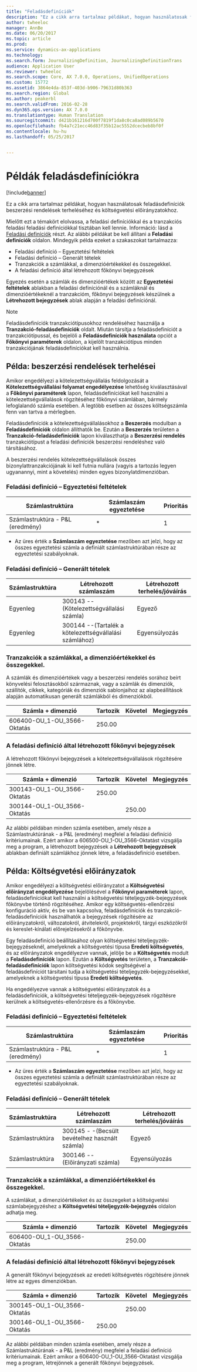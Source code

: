 ```yaml
---
title: "Feladásdefiníciók"
description: "Ez a cikk arra tartalmaz példákat, hogyan használatosak feladásdefiníciók beszerzési rendelések terheléséhez és költségvetési előirányzatokhoz."
author: twheeloc
manager: AnnBe
ms.date: 06/20/2017
ms.topic: article
ms.prod: 
ms.service: dynamics-ax-applications
ms.technology: 
ms.search.form: JournalizingDefinition, JournalizingDefinitionTrans
audience: Application User
ms.reviewer: twheeloc
ms.search.scope: Core, AX 7.0.0, Operations, UnifiedOperations
ms.custom: 15772
ms.assetid: 3864e4da-853f-403d-b906-79631d80b363
ms.search.region: Global
ms.author: peakerbl
ms.search.validFrom: 2016-02-28
ms.dyn365.ops.version: AX 7.0.0
ms.translationtype: Human Translation
ms.sourcegitcommit: d421b161216d700f7819f1da8c0ca8ad089b5670
ms.openlocfilehash: fb4a7c21ecc46d83f35b12ac5552dcecbeb8bf0f
ms.contentlocale: hu-hu
ms.lasthandoff: 05/25/2017


---
```


# <a name="posting-definition-examples"></a>Példák feladásdefiníciókra

[!include[banner](../includes/banner.md)]


Ez a cikk arra tartalmaz példákat, hogyan használatosak feladásdefiníciók beszerzési rendelések terheléséhez és költségvetési előirányzatokhoz.

Mielőtt ezt a témakört elolvassa, a feladási definíciókkal és a tranzakciós feladási feladási definíciókkal tisztában kell lennie. Információ: lásd a [Feladási definíciók](posting-definitions.md) részt. Az alábbi példákat be kell állítani a **Feladási definíciók** oldalon. Mindegyik példa ezeket a szakaszokat tartalmazza:

-   Feladási definíció – Egyeztetési feltételek
-   Feladási definíció – Generált tételek
-   Tranzakciók a számlákkal, a dimenzióértékekkel és összegekkel.
-   A feladási definíció által létrehozott főkönyvi bejegyzések

Egyezés esetén a számlák és dimenzióértékek között az **Egyeztetési feltételek** ablakban a feladási definíciónál és a számláknál és dimenzióértékeknél a tranzakcióm, főkönyvi bejegyzések készülnek a **Létrehozott bejegyzések** ablak alapján a feladási definíciónál. 
> [!NOTE]
> Feladásdefiníciók tranzakciótípusokhoz rendeléséhez használja a **Tranzakció-feladásdefiníciók** oldalt. Miután társítja a feladásdefiníciót a tranzakciótípussal, és bejelöli a **Feladásdefiníciók használata** opciót a **Főkönyvi paraméterek** oldalon, a kijelölt tranzakciótípus minden tranzakciójának feladásdefiníciókat kell használnia.

## <a name="example-purchase-order-encumbrances"></a>Példa: beszerzési rendelések terhelései
Amikor engedélyezi a kötelezettségvállalás feldolgozását a **Kötelezettségvállalási folyamat engedélyezése** lehetőség kiválasztásával a **Főkönyvi paraméterek** lapon, feladásdefiníciókat kell használni a kötelezettségvállalások rögzítéséhez főkönyvi számlában, bármely lefoglalandó számla esetében. A legtöbb esetben az összes költségszámla fenn van tartva a mérlegben. 

Feladásdefiníciók a kötelezettségvállalásokhoz a **Beszerzés** modulban a **Feladásdefiníciók** oldalon állíthatók be. Ezután a **Beszerzés** területen a **Tranzakció-feladásdefiníciók** lapon kiválaszthatja a **Beszerzési rendelés** tranzakciótípust a feladási definíciók beszerzési rendeléshez való társításához. 

A beszerzési rendelés kötelezettségvállalások összes bizonylattranzakciójának ki kell futnia nullára (vagyis a tartozás legyen ugyanannyi, mint a követelés) minden egyes bizonylatdimenzióban.

### <a name="posting-definition--match-criteria"></a>Feladási definíció – Egyeztetési feltételek

| Számlastruktúra       | Számlaszám egyeztetése | Prioritás |
|-------------------------|----------------------|----------|
| Számlastruktúra - P&L (eredmény) | \*                   | 1        |

* Az üres érték a **Számlaszám egyeztetése** mezőben azt jelzi, hogy az összes egyeztetési számla a definiált számlastruktúrában része az egyeztetési szabályoknak.

### <a name="posting-definition--generated-entries"></a>Feladási definíció – Generált tételek

| Számlastruktúra | Létrehozott számlaszám                    | Létrehozott terhelés/jóváírás |
|-------------------|---------------------------------------------|------------------------|
| Egyenleg           | 300143 --(Kötelezettségvállalási számla)             | Egyező                   |
| Egyenleg           | 300144 --(Tartalék a kötelezettségvállalási számlához) | Egyensúlyozás              |

### <a name="transactions-with-the-accounts-dimension-values-and-amounts"></a>Tranzakciók a számlákkal, a dimenzióértékekkel és összegekkel.

A számlák és dimenzióértékek vagy a beszerzési rendelés sorához beírt könyvelési felosztásokból származnak, vagy a számlák és dimenziók, szállítók, cikkek, kategóriák és dimenziók sablonjaihoz az alapbeállítások alapján automatikusan generált számlákból és dimenziókból.

| Számla + dimenzió           | Tartozik  | Követel | Megjegyzés |
|--------------------------------|--------|--------|---------|
| 606400-OU\_1-OU\_3566-Oktatás | 250.00 |        |         |

### <a name="ledger-entries-generated-from-the-posting-definition"></a>A feladási definíció által létrehozott főkönyvi bejegyzések

A létrehozott főkönyvi bejegyzések a kötelezettségvállalások rögzítésére jönnek létre.

| Számla + dimenzió           | Tartozik  | Követel | Megjegyzés |
|--------------------------------|--------|--------|---------|
| 300143-OU\_1-OU\_3566-Oktatás | 250.00 |        |         |
| 300144-OU\_1-OU\_3566-Oktatás |        | 250.00 |         |

Az alábbi példában minden számla esetében, amely része a Számlastruktúrának - a P&L (eredmény) megfelel a feladási definíció kritériumainak. Ezért amikor a 606500-OU\_1-OU\_3566-Oktatást vizsgálja meg a program, a létrehozott bejegyzések a **Létrehozott bejegyzések** ablakban definiált számlákhoz jönnek létre, a feladásdefiníció esetében.

## <a name="example-budget-appropriations"></a>Példa: Költségvetési előirányzatok
Amikor engedélyezi a költségvetési előirányzatot a **Költségvetési előirányzat engedélyezése** bejelölésével a **Főkönyvi paraméterek** lapon, feladásdefiníciókat kell használni a költségvetési tételjegyzék-bejegyzések főkönyvbe történő rögzítéséhez. Amikor egy költségvetés-ellenőrzési konfiguráció aktív, és be van kapcsolva, feladásdefiníciók és tranzakció-feladásdefiníciók használhatók a bejegyzések rögzítésére az előirányzatokról, változatokról, átvitelekről, projektekről, tárgyi eszközökről és kereslet-kínálati előrejelzésekről a főkönyvbe. 

Egy feladásdefiníció beállításához olyan költségvetési tételjegyzék-bejegyzéseknél, amelyeknek a költségvetési típusa **Eredeti költségvetés**, és az előirányzatok engedélyezve vannak, jelölje be a **Költségvetés** modult a **Feladásdefiníciók** lapon. Ezután a **Költségvetés** területen, a **Tranzakció-feladásdefiníciók** lapon költségvetési kódok segítségével a feladásdefiníciót társítani tudja a költségvetési tételjegyzék-bejegyzésekkel, amelyeknek a költségvetési típusa **Eredeti költségvetés**. 

Ha engedélyezve vannak a költségvetési előirányzatok és a feladásdefiníciók, a költségvetési tételjegyzék-bejegyzések rögzítésre kerülnek a költségvetés-ellenőrzésre és a főkönyvbe.

### <a name="posting-definition--match-criteria"></a>Feladási definíció – Egyeztetési feltételek

| Számlastruktúra       | Számlaszám egyeztetése | Prioritás |
|-------------------------|----------------------|----------|
| Számlastruktúra - P&L (eredmény) | \*                   | 1        |

* Az üres érték a **Számlaszám egyeztetése** mezőben azt jelzi, hogy az összes egyeztetési számla a definiált számlastruktúrában része az egyeztetési szabályoknak.

### <a name="posting-definition--generated-entries"></a>Feladási definíció – Generált tételek

| Számlastruktúra | Létrehozott számlaszám              | Létrehozott terhelés/jóváírás |
|-------------------|---------------------------------------|------------------------|
| Számlastruktúra | 300145 - -(Becsült bevételhez használt számla) | Egyező                   |
| Számlastruktúra | 300146 --(Előirányzati számla)     | Egyensúlyozás              |

### <a name="transactions-with-the-accounts-dimension-values-and-amounts"></a>Tranzakciók a számlákkal, a dimenzióértékekkel és összegekkel.

A számlákat, a dimenzióértékeket és az összegeket a költségvetési számlabejegyzéshez a **Költségvetési tételjegyzék-bejegyzés** oldalon adhatja meg.

| Számla + dimenzió           | Tartozik | Követel | Megjegyzés |
|--------------------------------|-------|--------|---------|
| 606400-OU\_1-OU\_3566-Oktatás |       | 250.00 |         |

### <a name="ledger-entries-generated-from-the-posting-definition"></a>A feladási definíció által létrehozott főkönyvi bejegyzések

A generált főkönyvi bejegyzések az eredeti költségvetés rögzítésére jönnek létre az egyes dimenziókban.

| Számla + dimenzió           | Tartozik  | Követel | Megjegyzés |
|--------------------------------|--------|--------|---------|
| 300145-OU\_1-OU\_3566-Oktatás |        | 250.00 |         |
| 300146-OU\_1-OU\_3566-Oktatás | 250.00 |        |         |

Az alábbi példában minden számla esetében, amely része a Számlastruktúrának - a P&L (eredmény) megfelel a feladási definíció kritériumainak. Ezért amikor a 606400-OU\_1-OU\_3566-Oktatást vizsgálja meg a program, létrejönnek a generált főkönyvi bejegyzések.






